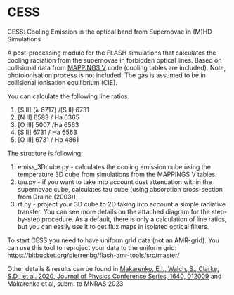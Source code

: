 # CESS
CESS: Cooling Emission in the optical band from Supernovae in (M)HD Simulations

A post-processing module for the FLASH simulations that calculates the cooling radiation from the supernovae in forbidden optical lines.
Based on collisional data from [MAPPINGS V](https://ascl.net/1807.005) code (cooling tables are included). Note, photoionisation process is not included. The gas is assumed to be in collisional ionisation equilibrium (CIE).

You can calculate the following line ratios:
1. [S II] (&lambda; 6717) /[S II] 6731
2. [N II] 6583 / Ha 6365
3. [O III] 5007 /Ha 6563
4. [S II] 6731 / Ha 6563
5. [O III] 6731 / Hb 4861

The structure is following:
1. emiss_3Dcube.py - calculates the cooling emission cube using the temperature 3D cube from simulations from the MAPPINGS V tables.
2. tau.py - if you want to take into account dust attenuation within the supernovae cube, calculates tau cube (using absorption cross-section from Draine (2003))
3. rt.py - project your 3D cube to 2D taking into account a simple radiative transfer.
You can see more details on the attached diagram for the step-by-step procedure.
As a default, there is only a calculation of line ratios, but you can easily use it to get flux maps in isolated optical filters.

To start CESS you need to have uniform grid data (not an AMR-grid). You can use this tool to reproject your data to the uniform grid: 
https://bitbucket.org/pierrenbg/flash-amr-tools/src/master/

Other details & results can be found in  [Makarenko, E.I., Walch, S., Clarke, S.D., et al. 2020, Journal of Physics Conference Series, 1640, 012009](https://iopscience.iop.org/article/10.1088/1742-6596/1640/1/012009) and Makarenko et al, subm. to MNRAS 2023
